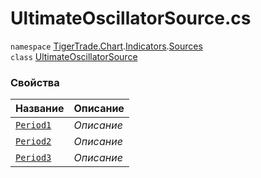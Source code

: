 
# UltimateOscillatorSource.cs
`namespace` [TigerTrade.Chart](../../../../../TigerTrade.Chart.md).[Indicators](../../../../../TigerTrade.Chart/Indicators.md).[Sources](../../../../../TigerTrade.Chart/Indicators/Sources.md)  
    `class` [UltimateOscillatorSource](../../UltimateOscillatorSource.cs.md)

### Свойства
| Название | Описание |
| --- | --- |
| [`Period1`](./Свойства/Period1.md) | *Описание* |
| [`Period2`](./Свойства/Period2.md) | *Описание* |
| [`Period3`](./Свойства/Period3.md) | *Описание* |
